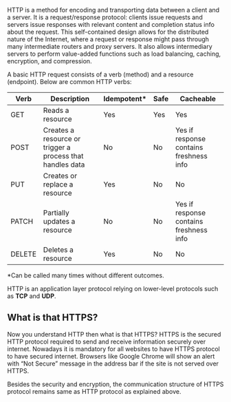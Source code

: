 HTTP is a method for encoding and transporting data between a client and a server.  It is a request/response protocol: clients issue requests and servers issue responses with relevant content and completion status info about the request.  This self-contained design allows for the distributed nature of the Internet, where a request or response might pass through many intermediate routers and proxy servers. It also allows intermediary servers to perform value-added functions such as load balancing, caching, encryption, and compression.

A basic HTTP request consists of a verb (method) and a resource (endpoint).  Below are common HTTP verbs:

| Verb | Description | Idempotent* | Safe | Cacheable |
|---|---|---|---|---|
| GET | Reads a resource | Yes | Yes | Yes |
| POST | Creates a resource or trigger a process that handles data | No | No | Yes if response contains freshness info |
| PUT | Creates or replace a resource | Yes | No | No |
| PATCH | Partially updates a resource | No | No | Yes if response contains freshness info |
| DELETE | Deletes a resource | Yes | No | No |

*Can be called many times without different outcomes.

HTTP is an application layer protocol relying on lower-level protocols such as **TCP** and **UDP**.

## What is that HTTPS?

Now you understand HTTP then what is that HTTPS? HTTPS is the secured HTTP protocol required to send and receive information securely over internet. Nowadays it is mandatory for all websites to have HTTPS protocol to have secured internet. Browsers like Google Chrome will show an alert with “Not Secure” message in the address bar if the site is not served over HTTPS.

Besides the security and encryption, the communication structure of HTTPS protocol remains same as HTTP protocol as explained above.

